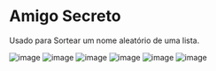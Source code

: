 <h1>Amigo Secreto</h1>
<p>Usado para Sortear um nome aleatório de uma lista.</p>

![image](https://github.com/user-attachments/assets/7c36bb96-9ce5-45e8-8abe-9b5fe63dc2bd)
![image](https://github.com/user-attachments/assets/a92f209d-d49d-484a-a52c-2993f35cccfd)
![image](https://github.com/user-attachments/assets/4b3908e8-acc3-4382-9cb9-863c8b711ae3)
![image](https://github.com/user-attachments/assets/20f585bc-ba3d-49e6-93bd-c880dbbb8096)
![image](https://github.com/user-attachments/assets/04d51e46-9858-46d1-8a19-57043b045834)
![image](https://github.com/user-attachments/assets/647eda04-072c-4fac-b4a4-f8ec53cd4a47)









